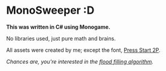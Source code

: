 # MonoSweeper :D
**This was written in C# using Monogame.**

No libraries used, just pure math and brains.

All assets were created by me; except the font, [Press Start 2P](https://fonts.google.com/specimen/Press+Start+2P).



_Chances are, you're interested in the [flood filling algorithm](https://github.com/Asianerd/MonoSweeper/blob/17d3e9edf1fee84e39f4fc87b0bdc70db96fc7be/MonoSweeper/MonoSweeper/Tile.cs#L124)._
